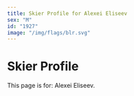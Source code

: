 ```yaml
---
title: Skier Profile for Alexei Eliseev
sex: "M"
id: "1927"
image: "/img/flags/blr.svg" 
---
```


# Skier Profile

This page is for: Alexei Eliseev.
    